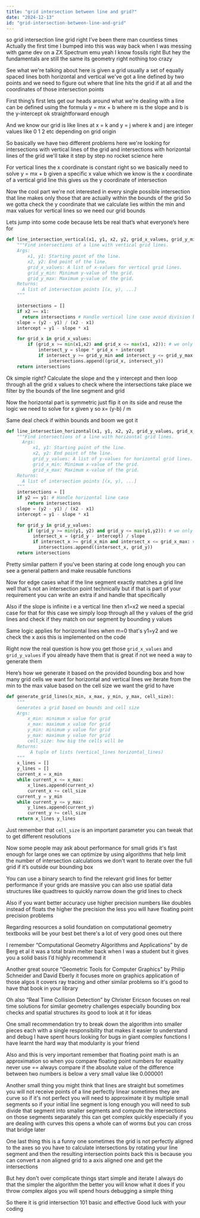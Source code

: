 ```yaml
---
title: "grid intersection between line and grid?"
date: "2024-12-13"
id: "grid-intersection-between-line-and-grid"
---
```


 so grid intersection line grid right I’ve been there man countless times Actually the first time I bumped into this was way back when I was messing with game dev on a ZX Spectrum emu yeah I know fossils right But hey the fundamentals are still the same its geometry right nothing too crazy

See what we're talking about here is given a grid usually a set of equally spaced lines both horizontal and vertical we've got a line defined by two points and we need to figure out where that line hits the grid if at all and the coordinates of those intersection points

First thing’s first lets get our heads around what we're dealing with a line can be defined using the formula y = mx + b where m is the slope and b is the y-intercept ok straightforward enough

And we know our grid is like lines at x = k and y = j where k and j are integer values like 0 1 2 etc depending on grid origin

So basically we have two different problems here we're looking for intersections with vertical lines of the grid and intersections with horizontal lines of the grid we'll take it step by step no rocket science here

For vertical lines the x coordinate is constant right so we basically need to solve y = mx + b given a specific x value which we know is the x coordinate of a vertical grid line this gives us the y coordinate of intersection

Now the cool part we're not interested in every single possible intersection that line makes only those that are actually within the bounds of the grid So we gotta check the y coordinate that we calculate lies within the min and max values for vertical lines so we need our grid bounds

Lets jump into some code because lets be real that’s what everyone’s here for

```python
def line_intersection_vertical(x1, y1, x2, y2, grid_x_values, grid_y_min, grid_y_max):
    """Find intersections of a line with vertical grid lines.
    Args:
        x1, y1: Starting point of the line.
        x2, y2: End point of the line.
        grid_x_values: A list of x-values for vertical grid lines.
        grid_y_min: Minimum y-value of the grid.
        grid_y_max: Maximum y-value of the grid.
    Returns:
      A list of intersection points [(x, y), ...]
    """

    intersections = []
    if x2 == x1:
      return intersections # Handle vertical line case avoid division by zero
    slope = (y2 - y1) / (x2 - x1)
    intercept = y1 - slope * x1

    for grid_x in grid_x_values:
        if (grid_x >= min(x1,x2) and grid_x <= max(x1, x2)): # we only check the x axis part of the line
            intersect_y = slope * grid_x + intercept
            if intersect_y >= grid_y_min and intersect_y <= grid_y_max: # check the y axis part of the grid
                intersections.append((grid_x, intersect_y))
    return intersections
```

Ok simple right? Calculate the slope and the y intercept and then loop through all the grid x values to check where the intersections take place we filter by the bounds of the line segment and grid

Now the horizontal part is symmetric just flip it on its side and reuse the logic we need to solve for x given y so x= (y-b) / m

Same deal check if within bounds and boom we got it

```python
def line_intersection_horizontal(x1, y1, x2, y2, grid_y_values, grid_x_min, grid_x_max):
    """Find intersections of a line with horizontal grid lines.
      Args:
          x1, y1: Starting point of the line.
          x2, y2: End point of the line.
          grid_y_values: A list of y-values for horizontal grid lines.
          grid_x_min: Minimum x-value of the grid.
          grid_x_max: Maximum x-value of the grid.
    Returns:
      A list of intersection points [(x, y), ...]
    """
    intersections = []
    if y2 == y1: # Handle horizontal line case
        return intersections
    slope = (y2 - y1) / (x2 - x1)
    intercept = y1 - slope * x1

    for grid_y in grid_y_values:
        if (grid_y >= min(y1, y2) and grid_y <= max(y1,y2)): # we only check y part of the line
          intersect_x = (grid_y - intercept) / slope
          if intersect_x >= grid_x_min and intersect_x <= grid_x_max: # check the x axis part of the grid
            intersections.append((intersect_x, grid_y))
    return intersections
```

Pretty similar pattern if you've been staring at code long enough you can see a general pattern and make reusable functions

Now for edge cases what if the line segment exactly matches a grid line well that's not an intersection point technically but if that is part of your requirement you can write an extra if and handle that specifically

Also if the slope is infinite i e a vertical line then x1=x2 we need a special case for that for this case we simply loop through all the y values of the grid lines and check if they match on our segment by bounding y values

Same logic applies for horizontal lines when m=0 that's y1=y2 and we check the x axis this is implemented on the code

Right now the real question is how you get those `grid_x_values` and `grid_y_values` if you already have them that is great if not we need a way to generate them

Here’s how we generate it based on the provided bounding box and how many grid cells we want for horizontal and vertical lines we iterate from the min to the max value based on the cell size we want the grid to have

```python
def generate_grid_lines(x_min, x_max, y_min, y_max, cell_size):
    """
    Generates a grid based on bounds and cell size
    Args:
        x_min: minimum x value for grid
        x_max: maximum x value for grid
        y_min: minimum y value for grid
        y_max: maximum y value for grid
        cell_size: how big the cells will be
    Returns:
         A tuple of lists (vertical_lines horizontal_lines)
    """
    x_lines = []
    y_lines = []
    current_x = x_min
    while current_x <= x_max:
        x_lines.append(current_x)
        current_x += cell_size
    current_y = y_min
    while current_y <= y_max:
        y_lines.append(current_y)
        current_y += cell_size
    return x_lines y_lines
```
Just remember that `cell_size` is an important parameter you can tweak that to get different resolutions

Now some people may ask about performance for small grids it's fast enough for large ones we can optimize by using algorithms that help limit the number of intersection calculations we don't want to iterate over the full grid if it’s outside our bounding box

You can use a binary search to find the relevant grid lines for better performance if your grids are massive you can also use spatial data structures like quadtrees to quickly narrow down the grid lines to check

Also if you want better accuracy use higher precision numbers like doubles instead of floats the higher the precision the less you will have floating point precision problems

Regarding resources a solid foundation on computational geometry textbooks will be your best bet there's a lot of very good ones out there

I remember “Computational Geometry Algorithms and Applications” by de Berg et al it was a total brain melter back when I was a student but it gives you a solid basis I’d highly recommend it

Another great source “Geometric Tools for Computer Graphics” by Philip Schneider and David Eberly it focuses more on graphics application of those algos it covers ray tracing and other similar problems so it's good to have that book in your library

Oh also “Real Time Collision Detection” by Christer Ericson focuses on real time solutions for similar geometry challenges especially bounding box checks and spatial structures its good to look at it for ideas

One small recommendation try to break down the algorithm into smaller pieces each with a single responsibility that makes it easier to understand and debug I have spent hours looking for bugs in giant complex functions I have learnt the hard way that modularity is your friend

Also and this is very important remember that floating point math is an approximation so when you compare floating point numbers for equality never use == always compare if the absolute value of the difference between two numbers is below a very small value like 0.000001

Another small thing you might think that lines are straight but sometimes you will not receive points of a line perfectly linear sometimes they are curve so if it's not perfect you will need to approximate it by multiple small segments so if your initial line segment is long enough you will need to sub divide that segment into smaller segments and compute the intersections on those segments separately this can get complex quickly especially if you are dealing with curves this opens a whole can of worms but you can cross that bridge later

One last thing this is a funny one sometimes the grid is not perfectly aligned to the axes so you have to calculate intersections by rotating your line segment and then the resulting intersection points back this is because you can convert a non aligned grid to a axis aligned one and get the intersections

But hey don't over complicate things start simple and iterate I always do that the simpler the algorithm the better you will know what it does if you throw complex algos you will spend hours debugging a simple thing

So there it is grid intersection 101 basic and effective Good luck with your coding
